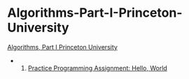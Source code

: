 # Algorithms-Part-I-Princeton-University
[Algorithms, Part I Princeton University](https://www.coursera.org/learn/algorithms-part1/home/module/2)
 - 1.  [Practice Programming Assignment: Hello, World ](https://github.com/Abdurakhmonov-F/Algorithms-Part-I-Princeton-University/tree/main/hello)
